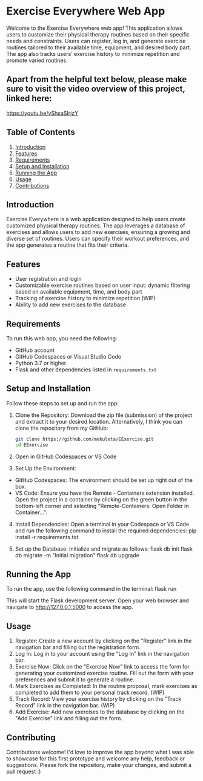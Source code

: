 # Exercise Everywhere Web App

Welcome to the Exercise Everywhere web app! This application allows users to customize their physical therapy routines based on their specific needs and constraints. Users can register, log in, and generate exercise routines tailored to their available time, equipment, and desired body part. The app also tracks users' exercise history to minimize repetition and promote varied routines.

## Apart from the helpful text below, please make sure to visit the video overview of this project, linked here:
https://youtu.be/vShsaSIrjzY

## Table of Contents
1. [Introduction](#introduction)
2. [Features](#features)
3. [Requirements](#requirements)
4. [Setup and Installation](#setup-and-installation)
5. [Running the App](#running-the-app)
6. [Usage](#usage)
7. [Contributions](#contributions)

## Introduction
Exercise Everywhere is a web application designed to help users create customized physical therapy routines. The app leverages a database of exercises and allows users to add new exercises, ensuring a growing and diverse set of routines. Users can specify their workout preferences, and the app generates a routine that fits their criteria.

## Features
- User registration and login
- Customizable exercise routines based on user input: dynamic filtering based on available equipment, time, and body part
- Tracking of exercise history to minimize repetition (WIP)
- Ability to add new exercises to the database

## Requirements
To run this web app, you need the following:
- GitHub account
- GitHub Codespaces or Visual Studio Code
- Python 3.7 or higher
- Flask and other dependencies listed in `requirements.txt`

## Setup and Installation
Follow these steps to set up and run the app:

1. Clone the Repository:
   Download the zip file (submission) of the project and extract it to your desired location. Alternatively, I think you can clone the repository from my GitHub:
   ```bash
   git clone https://github.com/mekuleta/EExercise.git
   cd EExercise

2. Open in GitHub Codespaces or VS Code

3. Set Up the Environment:
- GitHub Codespaces: The environment should be set up right out of the box.
- VS Code: Ensure you have the Remote - Containers extension installed. Open the project in a container by clicking on the green button in the bottom-left corner and selecting "Remote-Containers: Open Folder in Container...".

4. Install Dependencies: Open a terminal in your Codespace or VS Code and run the following command to install the required dependencies:
   pip install -r requirements.txt

5. Set up the Database: Initialize and migrate as follows:
   flask db init
   flask db migrate -m "Initial migration"
   flask db upgrade

## Running the App
To run the app, use the following command in the terminal:
   flask run

This will start the Flask development server. Open your web browser and navigate to http://127.0.0.1:5000 to access the app.

## Usage

1. Register: Create a new account by clicking on the "Register" link in the navigation bar and filling out the registration form.
2. Log In: Log in to your account using the "Log In" link in the navigation bar.
3. Exercise Now: Click on the "Exercise Now" link to access the form for generating your customized exercise routine. Fill out the form with your preferences and submit it to generate a routine.
4. Mark Exercises as Completed: In the routine proposal, mark exercises as completed to add them to your personal track record. (WIP)
5. Track Record: View your exercise history by clicking on the "Track Record" link in the navigation bar. (WIP)
6. Add Exercise: Add new exercises to the database by clicking on the "Add Exercise" link and filling out the form.

## Contributing
Contributions welcome! I'd love to improve the app beyond what I was able to showcase for this first prototype and welcome any help, feedback or suggestions.
Please fork the repository, make your changes, and submit a pull request :)